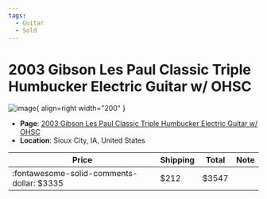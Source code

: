 ```yaml
---
tags:
  - Guitar
  - Sold
---
```


# 2003 Gibson Les Paul Classic Triple Humbucker Electric Guitar w/ OHSC

![image](https://rvb-img.reverb.com/image/upload/s--oiBYIVVz--/a_0/t_card-square/v1699914986/ckqetlkarkn9c0lddt6d.jpg){ align=right width="200" }

* **Page**: [2003 Gibson Les Paul Classic Triple Humbucker Electric Guitar w/ OHSC](https://reverb.com/ca/item/75854927-2003-gibson-les-paul-classic-triple-humbucker-electric-guitar-w-ohsc?show_sold=true)
* **Location**: Sioux City, IA, United States


| Price | Shipping  | Total | Note    |
|-------|-----------|-------|---------|
| :fontawesome-solid-comments-dollar: $3335 | $212 | $3547 | |
